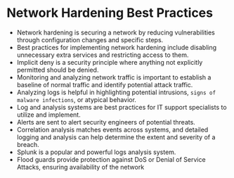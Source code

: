 # Network Hardening Best Practices
- Network hardening is securing a network by reducing vulnerabilities through configuration changes and specific steps.
- Best practices for implementing network hardening include disabling unnecessary extra services and restricting access to them.
- Implicit deny is a security principle where anything not explicitly permitted should be denied.
- Monitoring and analyzing network traffic is important to establish a baseline of normal traffic and identify potential attack traffic.
- Analyzing logs is helpful in highlighting potential intrusions, `signs of malware infections`, or atypical behavior.
- Log and analysis systems are best practices for IT support specialists to utilize and implement.
- Alerts are sent to alert security engineers of potential threats.
- Correlation analysis matches events across systems, and detailed logging and analysis can help determine the extent and severity of a breach.
- Splunk is a popular and powerful logs analysis system.
- Flood guards provide protection against DoS or Denial of Service Attacks, ensuring availability of the network



